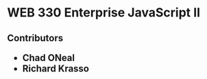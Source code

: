 <h1>WEB 330 Enterprise JavaScript II</h1>
<h2>Contributors</>
  <ul>
  <li>Chad ONeal</li>
  <li>Richard Krasso</li>

